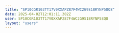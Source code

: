 ```yaml
---
title: "SP10CGR103TT17V0XXAPZ87F4WC2G9S18RYNP58Q8"
date: 2025-04-02T12:01:11.302Z
user: SP10CGR103TT17V0XXAPZ87F4WC2G9S18RYNP58Q8
layout: "users"
---
```

    